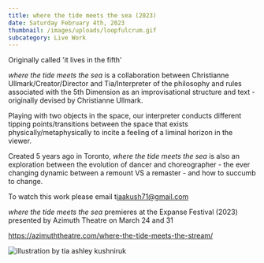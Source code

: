 ```yaml
---
title: where the tide meets the sea (2023)
date: Saturday February 4th, 2023
thumbnail: /images/uploads/loopfulcrum.gif
subcategory: Live Work
---
```

O﻿riginally called 'it lives in the fifth' 

*where the tide meets the sea* is a collaboration between Christianne Ullmark/Creator/Director and Tia/Interpreter of the philosophy and rules associated with the 5th Dimension as an improvisational structure and text - originally devised by Christianne Ullmark. 

P﻿laying with two objects in the space, our interpreter conducts different tipping points/transitions between the space that exists physically/metaphysically to incite a feeling of a liminal horizon in the viewer. 

Created 5 years ago in Toronto, *where the tide meets the sea* is also an exploration between the evolution of dancer and choreographer - the ever changing dynamic between a remount VS a remaster - and how to succumb to change. 

T﻿o watch this work please email t﻿iaakush71@gmail.com

*w﻿here the tide meets the sea* premieres at the Expanse Festival (2023) presented by Azimuth Theatre on March 24 and 31

<https://azimuththeatre.com/where-the-tide-meets-the-stream/>

![illustration by tia ashley kushniruk](/images/uploads/img_1013.jpg)
